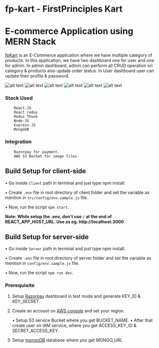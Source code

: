 # fp-kart - FirstPrinciples Kart

# E-commerce Application using MERN Stack

[fpKart](#) is an E-Commerce application where we have multiple category of products. In this application, we have two dashboard one for user and one for admin. In admin dashboard, admin can perform all CRUD operation on category & products also update order status. In User dashboard user can update their profile & password. 

![alt text]( https://i.ibb.co/9yLngTq/2021-08-11-8.png)
![alt text]( https://i.ibb.co/K6SLxqD/2021-08-11-11.png )
![alt text]( https://i.ibb.co/bm0gVX5/2021-08-11-12.png)
![alt text]( https://i.ibb.co/BVbVMjj/2021-08-11-13.png)
![alt text]( https://i.ibb.co/DrSyhV9/2021-08-11-10.png )
![alt text]( https://i.ibb.co/ZVvXMfT/2021-08-11-9.png)



### Stack Used
```
    React-JS
    React redux
    Redux Thunk
    Node-JS
    Express-JS
    MongoDB

```

### Integration 
```
    Razorpay for payment.
    AWS S3 Bucket for image files.

```

## Build Setup for client-side

• Go inside `Client` path in terminal and just type npm install.

• Create `.env` file in root directory of client folder and set the variable as mention in `src/config/env.sample.js` file. 

• Now, run the script `npm start`.

**Note: While setup the .env, don't use `/` at the end of REACT_APP_HOST_URL. Use as eg. http://localhost:3000**


## Build Setup for server-side

• Go inside `Server` path in terminal and just type npm install.

• Create `.env` file in root directory of server folder and set the variable as mention in `config/env.sample.js` file. 

• Now, run the script `npm run dev`.


### Prerequisite

1. Setup [Razorpay](https://razorpay.com/) dashboard in test mode and generate KEY_ID & KEY_SECRET.

2. Create an account on [AWS console](https://aws.amazon.com/) and set your region. 

    • Setup S3 service Bucket where you get BUCKET_NAME.
    • After that create user on IAM service, where you get ACCESS_KEY_ID & SECRET_ACCESS_KEY.

3. Setup [mongoDB](https://www.mongodb.com/) database where you get MONGO_URL
